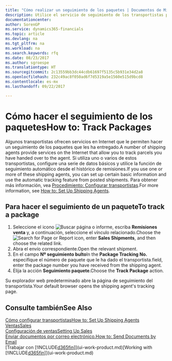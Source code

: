 ```yaml
---
title: "Cómo realizar un seguimiento de los paquetes | Documentos de Microsoft"
description: Utilice el servicio de seguimiento de los transportistas para ver el progreso de una entrega.
documentationcenter: 
author: SorenGP
ms.service: dynamics365-financials
ms.topic: article
ms.devlang: na
ms.tgt_pltfrm: na
ms.workload: na
ms.search.keywords: rfq
ms.date: 08/23/2017
ms.author: sgroespe
ms.translationtype: HT
ms.sourcegitcommit: 2c13559bb3dc44cdb61697f5135c5b931e34d2a8
ms.openlocfilehash: 232c49ac8f050ad6f7d5319a5e1560e515d9bcd8
ms.contentlocale: es-mx
ms.lasthandoff: 09/22/2017

---
```

# <a name="how-to-track-packages"></a><span data-ttu-id="532e8-103">Cómo hacer el seguimiento de los paquetes</span><span class="sxs-lookup"><span data-stu-id="532e8-103">How to: Track Packages</span></span>
<span data-ttu-id="532e8-104">Algunos transportistas ofrecen servicios en Internet que le permiten hacer un seguimiento de los paquetes que les ha entregado.</span><span class="sxs-lookup"><span data-stu-id="532e8-104">A number of shipping agents provide services on the Internet that allow you to track parcels you have handed over to the agent.</span></span> <span data-ttu-id="532e8-105">Si utiliza uno o varios de estos transportistas, configure una serie de datos básicos y utilice la función de seguimiento automático desde el histórico de remisiones.</span><span class="sxs-lookup"><span data-stu-id="532e8-105">If you use one or more of these shipping agents, you can set up certain basic information and use the automatic tracking feature from posted shipments.</span></span> <span data-ttu-id="532e8-106">Para obtener más información, vea [Procedimiento: Configurar transportistas](sales-how-to-set-up-shipping-agents.md).</span><span class="sxs-lookup"><span data-stu-id="532e8-106">For more information, see [How to: Set Up Shipping Agents](sales-how-to-set-up-shipping-agents.md).</span></span>

## <a name="to-track-a-package"></a><span data-ttu-id="532e8-107">Para hacer el seguimiento de un paquete</span><span class="sxs-lookup"><span data-stu-id="532e8-107">To track a package</span></span>
1. <span data-ttu-id="532e8-108">Seleccione el icono ![Buscar página o informe](media/ui-search/search_small.png "icono Buscar página o informe"), escriba **Remisiones venta** y, a continuación, seleccione el vínculo relacionado.</span><span class="sxs-lookup"><span data-stu-id="532e8-108">Choose the ![Search for Page or Report](media/ui-search/search_small.png "Search for Page or Report icon") icon, enter **Sales Shipments**, and then choose the related link.</span></span>
2. <span data-ttu-id="532e8-109">Abra el envío correspondiente.</span><span class="sxs-lookup"><span data-stu-id="532e8-109">Open the relevant shipment.</span></span>
3. <span data-ttu-id="532e8-110">En el campo **Nº seguimiento bulto**</span><span class="sxs-lookup"><span data-stu-id="532e8-110">In the **Package Tracking No.**</span></span> <span data-ttu-id="532e8-111">especifique el número de paquete que le ha dado el transportista.</span><span class="sxs-lookup"><span data-stu-id="532e8-111">field, enter the package number you have received from the shipping agent.</span></span>
4. <span data-ttu-id="532e8-112">Elija la acción **Seguimiento paquete**.</span><span class="sxs-lookup"><span data-stu-id="532e8-112">Choose the **Track Package** action.</span></span>

<span data-ttu-id="532e8-113">Su explorador web predeterminado abre la página de seguimiento del transportista.</span><span class="sxs-lookup"><span data-stu-id="532e8-113">Your default browser opens the shipping agent's tracking page.</span></span>

## <a name="see-also"></a><span data-ttu-id="532e8-114">Consulte también</span><span class="sxs-lookup"><span data-stu-id="532e8-114">See Also</span></span>
[<span data-ttu-id="532e8-115">Cómo configurar transportistas</span><span class="sxs-lookup"><span data-stu-id="532e8-115">How to: Set Up Shipping Agents</span></span>](sales-how-to-set-up-shipping-agents.md)  
[<span data-ttu-id="532e8-116">Ventas</span><span class="sxs-lookup"><span data-stu-id="532e8-116">Sales</span></span>](sales-manage-sales.md)  
[<span data-ttu-id="532e8-117">Configuración de ventas</span><span class="sxs-lookup"><span data-stu-id="532e8-117">Setting Up Sales</span></span>](sales-setup-sales.md)  
[<span data-ttu-id="532e8-118">Enviar documentos por correo electrónico.</span><span class="sxs-lookup"><span data-stu-id="532e8-118">How to: Send Documents by Email</span></span>](ui-how-send-documents-email.md)  
<span data-ttu-id="532e8-119">[Trabajar con [!INCLUDE[d365fin](includes/d365fin_md.md)]](ui-work-product.md)</span><span class="sxs-lookup"><span data-stu-id="532e8-119">[Working with [!INCLUDE[d365fin](includes/d365fin_md.md)]](ui-work-product.md)</span></span>


